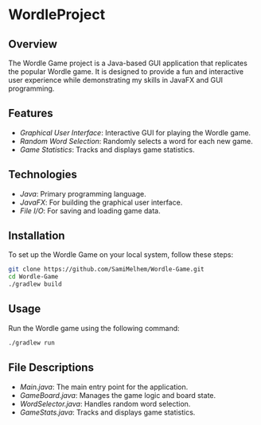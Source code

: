 # WordleProject

## Overview
The Wordle Game project is a Java-based GUI application that replicates the popular Wordle game. It is designed to provide a fun and interactive user experience while demonstrating my skills in JavaFX and GUI programming.

## Features
- *Graphical User Interface*: Interactive GUI for playing the Wordle game.
- *Random Word Selection*: Randomly selects a word for each new game.
- *Game Statistics*: Tracks and displays game statistics.
## Technologies
- *Java*: Primary programming language.
- *JavaFX*: For building the graphical user interface.
- *File I/O*: For saving and loading game data.
## Installation
To set up the Wordle Game on your local system, follow these steps:

```bash
git clone https://github.com/SamiMelhem/Wordle-Game.git
cd Wordle-Game
./gradlew build
```
## Usage
Run the Wordle game using the following command:

```bash
./gradlew run
```
## File Descriptions
- *Main.java*: The main entry point for the application.
- *GameBoard.java*: Manages the game logic and board state.
- *WordSelector.java*: Handles random word selection.
- *GameStats.java*: Tracks and displays game statistics.
